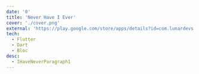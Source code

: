 ```yaml
---
date: '0'
title: 'Never Have I Ever'
cover: './cover.png'
external: 'https://play.google.com/store/apps/details?id=com.lunardevs.eu_nunca'
tech:
  - Flutter
  - Dart
  - Bloc
desc:
  - IHaveNeverParagraph1
---
```

